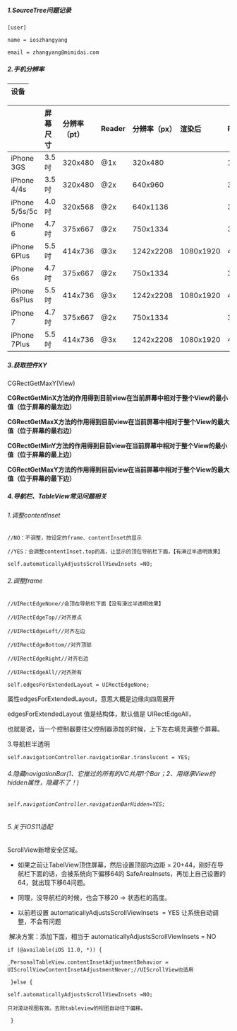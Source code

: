 ##### 1.SourceTree问题记录

`[user]`

`name = ioszhangyang`

`email = zhangyang@mimidai.com`

##### 2.手机分辨率

| 设备 |
| :--- |


|  | 屏幕尺寸 | 分辨率（pt） | Reader | 分辨率（px） | 渲染后 | PPI |
| :--- | :--- | :--- | :--- | :--- | :--- | :--- |
| iPhone 3GS | 3.5吋 | 320x480 | @1x | 320x480 |  | 163 |
| iPhone 4/4s | 3.5吋 | 320x480 | @2x | 640x960 |  | 330 |
| iPhone 5/5s/5c | 4.0吋 | 320x568 | @2x | 640x1136 |  | 326 |
| iPhone 6 | 4.7吋 | 375x667 | @2x | 750x1334 |  | 326 |
| iPhone 6Plus | 5.5吋 | 414x736 | @3x | 1242x2208 | 1080x1920 | 401 |
| iPhone 6s | 4.7吋 | 375x667 | @2x | 750x1334 |  | 326 |
| iPhone 6sPlus | 5.5吋 | 414x736 | @3x | 1242x2208 | 1080x1920 | 401 |
| iPhone 7 | 4.7吋 | 375x667 | @2x | 750x1334 |  | 326 |
| iPhone 7Plus | 5.5吋 | 414x736 | @3x | 1242x2208 | 1080x1920 | 401 |

##### 3.获取控件XY

CGRectGetMaxY\(View\)

**CGRectGetMinX方法的作用得到目前view在当前屏幕中相对于整个View的最小值（位于屏幕的最左边）**

**CGRectGetMaxX方法的作用得到目前view在当前屏幕中相对于整个View的最大值（位于屏幕的最右边）**

**CGRectGetMinY方法的作用得到目前view在当前屏幕中相对于整个View的最小值（位于屏幕的最上边）**

**CGRectGetMaxY方法的作用得到目前view在当前屏幕中相对于整个View的最大值（位于屏幕的最下边）**

##### 4.导航栏、TableView常见问题相关

###### 1.调整contentInset

`//NO：不调整，按设定的frame、contentInset的显示`

`//YES：会调整contentInset.top的高，让显示的顶在导航栏下面，【有滑过半透明效果】`

`self.automaticallyAdjustsScrollViewInsets =NO;`

###### 2.调整frame

`//UIRectEdgeNone//会顶在导航栏下面【没有滑过半透明效果】`

`//UIRectEdgeTop//对齐原点`

`//UIRectEdgeLeft//对齐左边`

`//UIRectEdgeBottom//对齐顶部`

`//UIRectEdgeRight//对齐右边`

`//UIRectEdgeAll//对齐所有`

`self.edgesForExtendedLayout = UIRectEdgeNone;`

属性edgesForExtendedLayout，意思大概是边缘向四周展开

edgesForExtendedLayout 值是结构体，默认值是 UIRectEdgeAll，

也就是说，当一个控制器要往父控制器添加的时候，上下左右填充满整个屏幕。

3.导航栏半透明

`self.navigationController.navigationBar.translucent = YES;`

###### 4.隐藏navigationBar\(1、它推过的所有的VC共用1个Bar；2、用继承View的hidden属性，隐藏不了！\)

###### `self.navigationController.navigationBarHidden=YES;`

###### 5.关于iOS11适配

ScrollView新增安全区域。

* 如果之前让TabelView顶住屏幕，然后设置顶部内边距 = 20+44，刚好在导航栏下面的话，会被系统向下偏移64的 SafeAreaInsets，再加上自己设置的64，就出现下移64问题。

* 同理，没导航栏的时候，也会下移20 -&gt; 状态栏的高度。

* 以前若设置 automaticallyAdjustsScrollViewInsets  = YES 让系统自动调整，不会有问题

 解决方案：添加下面，相当于 automaticallyAdjustsScrollViewInsets = NO

`if (@available(iOS 11.0, *)) {`

`_PersonalTableView.contentInsetAdjustmentBehavior = UIScrollViewContentInsetAdjustmentNever;//UIScrollView也适用`

` }else {`

`self.automaticallyAdjustsScrollViewInsets =NO;`

`只对滚动视图有效。去除tableview的视图自动往下偏移。`

` }`



